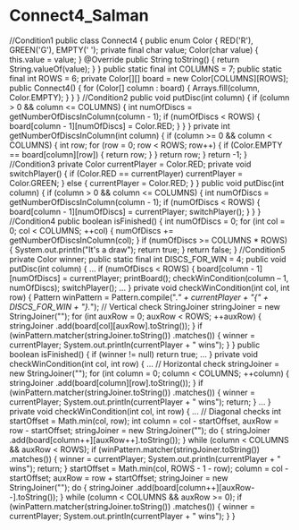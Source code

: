 # Connect4_Salman
//Condition1
public class Connect4 {
public enum Color {
RED('R'), GREEN('G'), EMPTY(' ');
private final char value;
Color(char value) { this.value = value; }
@Override
public String toString() {
return String.valueOf(value);
}
}
public static final int COLUMNS = 7;
public static final int ROWS = 6;
private Color[][] board = new Color[COLUMNS][ROWS];
public Connect4() {
for (Color[] column : board) {
Arrays.fill(column, Color.EMPTY);
}
}
}
//Condition2
public void putDisc(int column) {
if (column > 0 && column <= COLUMNS) {
int numOfDiscs =
getNumberOfDiscsInColumn(column - 1);
if (numOfDiscs < ROWS) {
board[column - 1][numOfDiscs] =
Color.RED;
}
}
}
private int getNumberOfDiscsInColumn(int column) {
if (column >= 0 && column < COLUMNS) {
int row;
for (row = 0; row < ROWS; row++) {
if (Color.EMPTY == board[column][row]) {
return row;
}
}
return row;
}
return -1;
}
//Condition3
private Color currentPlayer = Color.RED;
private void switchPlayer() {
if (Color.RED == currentPlayer)
currentPlayer = Color.GREEN;
} else {
currentPlayer = Color.RED;
}
}
public void putDisc(int column) {
if (column > 0 && column <= COLUMNS) {
int numOfDiscs =
getNumberOfDiscsInColumn(column - 1);
if (numOfDiscs < ROWS) {
board[column - 1][numOfDiscs] =
currentPlayer;
switchPlayer();
}
}
}
//Condition4
public boolean isFinished() {
int numOfDiscs = 0;
for (int col = 0; col < COLUMNS; ++col) {
numOfDiscs +=
getNumberOfDiscsInColumn(col);
}
if (numOfDiscs >= COLUMNS * ROWS) {
System.out.println("It's a draw");
return true;
}
return false;
}
//Condition5
private Color winner;
public static final int DISCS_FOR_WIN = 4;
public void putDisc(int column) {
...
if (numOfDiscs < ROWS) {
board[column - 1][numOfDiscs] =
currentPlayer;
printBoard();
checkWinCondition(column – 1,
numOfDiscs);
switchPlayer();
...
}
private void checkWinCondition(int col, int row) {
Pattern winPattern =
Pattern.compile(".*" + currentPlayer +
"{" + DISCS_FOR_WIN + "}.*");
// Vertical check
StringJoiner stringJoiner =
new StringJoiner("");
for (int auxRow = 0; auxRow < ROWS; ++auxRow) {
stringJoiner
.add(board[col][auxRow].toString());
}
if (winPattern.matcher(stringJoiner.toString())
.matches()) {
winner = currentPlayer;
System.out.println(currentPlayer +
" wins");
}
}
public boolean isFinished() {
if (winner != null) return true;
...
}
private void checkWinCondition(int col, int row) {
...
// Horizontal check
stringJoiner = new StringJoiner("");
for (int column = 0; column < COLUMNS;
++column) {
stringJoiner
.add(board[column][row].toString());
}
if (winPattern.matcher(stringJoiner.toString())
.matches()) {
winner = currentPlayer;
System.out.println(currentPlayer +
" wins");
return;
}
...
}
private void checkWinCondition(int col, int row) {
...
// Diagonal checks
int startOffset = Math.min(col, row);
int column = col - startOffset,
auxRow = row - startOffset;
stringJoiner = new StringJoiner("");
do {
stringJoiner
.add(board[column++][auxRow++].toString());
} while (column < COLUMNS && auxRow < ROWS);
if (winPattern.matcher(stringJoiner.toString())
.matches()) {
winner = currentPlayer;
System.out.println(currentPlayer +
" wins");
return;
}
startOffset = Math.min(col, ROWS - 1 - row);
column = col - startOffset;
auxRow = row + startOffset;
stringJoiner = new StringJoiner("");
do {
stringJoiner
.add(board[column++][auxRow--].toString());
} while (column < COLUMNS && auxRow >= 0);
if (winPattern.matcher(stringJoiner.toString())
.matches()) {
winner = currentPlayer;
System.out.println(currentPlayer +
" wins");
}
}
